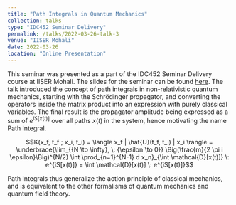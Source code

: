 ```yaml
---
title: "Path Integrals in Quantum Mechanics"
collection: talks
type: "IDC452 Seminar Delivery"
permalink: /talks/2022-03-26-talk-3
venue: "IISER Mohali"
date: 2022-03-26
location: "Online Presentation"
---
```


This seminar was presented as a part of the IDC452 Seminar Delivery course at IISER Mohali. The slides for the  seminar can be found [here](https://en.wikipedia.org/wiki/Path_integral_formulation).
The talk introduced the concept of path integrals in non-relativistic quantum mechanics, starting with the Schrödinger propagator, and converting the operators inside the matrix product into an expression with purely classical variables. The final result is the propagator amplitude being expressed as a sum of $e^{iS[x(t)]}$ over all paths $x(t)$ in the system, hence motivating the name Path Integral.

$$K(x_f, t_f ; x_i, t_i) = \langle x_f | \hat{U}(t_f, t_i) | x_i \rangle = \underbrace{\lim_{{N \to \infty}, \: {\epsilon \to 0}} \Big(\frac{m}{2 \pi i \epsilon}\Big)^{N/2} \int \prod_{n=1}^{N-1} d x_n}_{\int \mathcal{D}[x(t)]} \: e^{iS[x(t)]} = \int \mathcal{D}[x(t)] \: e^{iS[x(t)]}$$

Path Integrals thus generalize the action principle of classical mechanics, and is equivalent to the other formalisms of quantum mechanics and quantum field theory.
